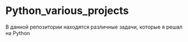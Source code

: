 # Python_various_projects
В данной репозитории находятся различные задачи, которые я решал на Python
